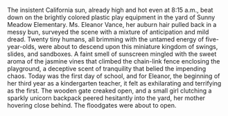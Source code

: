 The insistent California sun, already high and hot even at 8:15 a.m., beat down on the brightly colored plastic play equipment in the yard of Sunny Meadow Elementary.  Ms. Eleanor Vance, her auburn hair pulled back in a messy bun, surveyed the scene with a mixture of anticipation and mild dread. Twenty tiny humans, all brimming with the untamed energy of five-year-olds, were about to descend upon this miniature kingdom of swings, slides, and sandboxes. A faint smell of sunscreen mingled with the sweet aroma of the jasmine vines that climbed the chain-link fence enclosing the playground, a deceptive scent of tranquility that belied the impending chaos. Today was the first day of school, and for Eleanor, the beginning of her third year as a kindergarten teacher, it felt as exhilarating and terrifying as the first.  The wooden gate creaked open, and a small girl clutching a sparkly unicorn backpack peered hesitantly into the yard, her mother hovering close behind. The floodgates were about to open.
